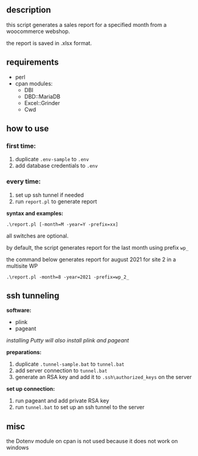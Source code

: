 ## description

this script generates a sales report for a specified month from a woocommerce webshop.

the report is saved in .xlsx format.

## requirements

- perl
- cpan modules:     
    - DBI
    - DBD::MariaDB
    - Excel::Grinder
    - Cwd

## how to use

### first time:

1. duplicate `.env-sample` to `.env`
2. add database credentials to `.env`

### every time:

1. set up ssh tunnel if needed
2. run `report.pl` to generate report

**syntax and examples:**

```
.\report.pl [-month=M -year=Y -prefix=xx]
```

all switches are optional. 

by default, the script generates report for the last month using prefix `wp_` 

the command below generates report for august 2021 for site 2 in a multisite WP

```
.\report.pl -month=8 -year=2021 -prefix=wp_2_
```

## ssh tunneling

**software:**

- plink
- pageant

_installing Putty will also install plink and pageant_

**preparations:**

1. duplicate `.tunnel-sample.bat` to `tunnel.bat`
2. add server connection to `tunnel.bat` 
3. generate an RSA key and add it to `.ssh\authorized_keys` on the server

**set up connection:**

1. run pageant and add private RSA key
2. run `tunnel.bat` to set up an ssh tunnel to the server

## misc

the Dotenv module on cpan is not used because it does not work on windows
